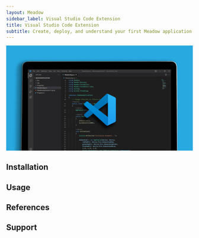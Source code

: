 ```yaml
---
layout: Meadow
sidebar_label: Visual Studio Code Extension
title: Visual Studio Code Extension
subtitle: Create, deploy, and understand your first Meadow application.
---
```


![Visual Studio Code Meadow Extension](wildernesslabs-meadow-vscode-extension.jpg)

## Installation



## Usage



## References



## Support